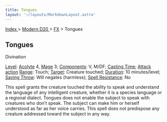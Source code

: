 ```yaml
---
title: Tongues
layout: '~/layouts/MarkdownLayout.astro'
---
```


[ Index ](/) > [ Modern D20 ](/modern.d20.srd) > [FX](/modern.d20.srd/fx) > Tongues

## Tongues

Divination

[Level](/modern.d20.srd/fx/level):
[Acolyte](/modern.d20.srd/classes/advanced/acolyte) 4,
[Mage](/modern.d20.srd/classes/advanced/mage) 3;
[Components](/modern.d20.srd/fx/components): V, M/DF; [Casting Time](/modern.d20.srd/fx/casting.time); [Attack action](/modern.d20.srd/combat/attack.actions)
[Range](/modern.d20.srd/fx/range): Touch; [Target](/modern.d20.srd/fx/target):
Creature touched; [Duration](/modern.d20.srd/fx/duration): 10 minutes/level;
[Saving Throw](/modern.d20.srd/basics/saving.throws): Will negates (harmless);
[Spell Resistance](/modern.d20.srd/special.abilities/spell.resistance): No

This spell grants the creature touched the ability to speak and understand the
language of any intelligent creature, whether it is a species language or a
regional dialect. Tongues does not enable the subject to speak with creatures
who don’t speak. The subject can make him or herself understood as far as her
voice carries. This spell does not predispose any creature addressed toward
the subject in any way.

